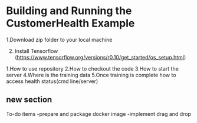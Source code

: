 # Building and Running the CustomerHealth Example


1.Download zip folder to your local machine

2. Install Tensorflow 
  (https://www.tensorflow.org/versions/r0.10/get_started/os_setup.html)


1.How to use repository
2.How to checkout the code
3.How to start the server
4.Where is the training data
5.Once training is complete how to access health status(cmd line/server)


new section
------------
To-do items
-prepare and package docker image
-implement drag and drop 
